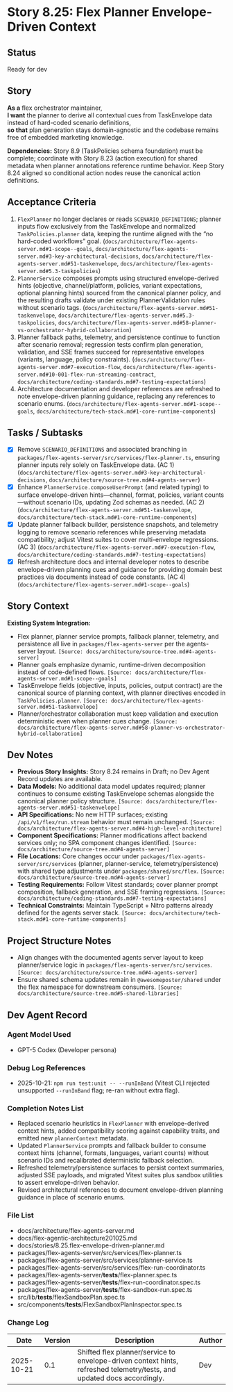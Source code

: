 # Story 8.25: Flex Planner Envelope-Driven Context

## Status
Ready for dev

## Story
**As a** flex orchestrator maintainer,  
**I want** the planner to derive all contextual cues from TaskEnvelope data instead of hard-coded scenario definitions,  
**so that** plan generation stays domain-agnostic and the codebase remains free of embedded marketing knowledge.

**Dependencies:** Story 8.9 (TaskPolicies schema foundation) must be complete; coordinate with Story 8.23 (action execution) for shared metadata when planner annotations reference runtime behavior. Keep Story 8.24 aligned so conditional action nodes reuse the canonical action definitions.

## Acceptance Criteria
1. `FlexPlanner` no longer declares or reads `SCENARIO_DEFINITIONS`; planner inputs flow exclusively from the TaskEnvelope and normalized `TaskPolicies.planner` data, keeping the runtime aligned with the “no hard-coded workflows” goal. (`docs/architecture/flex-agents-server.md#1-scope--goals`, `docs/architecture/flex-agents-server.md#3-key-architectural-decisions`, `docs/architecture/flex-agents-server.md#51-taskenvelope`, `docs/architecture/flex-agents-server.md#5.3-taskpolicies`)
2. `PlannerService` composes prompts using structured envelope-derived hints (objective, channel/platform, policies, variant expectations, optional planning hints) sourced from the canonical planner policy, and the resulting drafts validate under existing PlannerValidation rules without scenario tags. (`docs/architecture/flex-agents-server.md#51-taskenvelope`, `docs/architecture/flex-agents-server.md#5.3-taskpolicies`, `docs/architecture/flex-agents-server.md#58-planner-vs-orchestrator-hybrid-collaboration`)
3. Planner fallback paths, telemetry, and persistence continue to function after scenario removal; regression tests confirm plan generation, validation, and SSE frames succeed for representative envelopes (variants, language, policy constraints). (`docs/architecture/flex-agents-server.md#7-execution-flow`, `docs/architecture/flex-agents-server.md#10-001-flex-run-streaming-contract`, `docs/architecture/coding-standards.md#7-testing-expectations`)
4. Architecture documentation and developer references are refreshed to note envelope-driven planning guidance, replacing any references to scenario enums. (`docs/architecture/flex-agents-server.md#1-scope--goals`, `docs/architecture/tech-stack.md#1-core-runtime-components`)

## Tasks / Subtasks
- [x] Remove `SCENARIO_DEFINITIONS` and associated branching in `packages/flex-agents-server/src/services/flex-planner.ts`, ensuring planner inputs rely solely on TaskEnvelope data. (AC 1) (`docs/architecture/flex-agents-server.md#3-key-architectural-decisions`, `docs/architecture/source-tree.md#4-agents-server`)
- [x] Enhance `PlannerService.composeUserPrompt` (and related typing) to surface envelope-driven hints—channel, format, policies, variant counts—without scenario IDs, updating Zod schemas as needed. (AC 2) (`docs/architecture/flex-agents-server.md#51-taskenvelope`, `docs/architecture/tech-stack.md#1-core-runtime-components`)
- [x] Update planner fallback builder, persistence snapshots, and telemetry logging to remove scenario references while preserving metadata compatibility; adjust Vitest suites to cover multi-envelope regressions. (AC 3) (`docs/architecture/flex-agents-server.md#7-execution-flow`, `docs/architecture/coding-standards.md#7-testing-expectations`)
- [x] Refresh architecture docs and internal developer notes to describe envelope-driven planning cues and guidance for providing domain best practices via documents instead of code constants. (AC 4) (`docs/architecture/flex-agents-server.md#1-scope--goals`)

## Story Context

**Existing System Integration:**
- Flex planner, planner service prompts, fallback planner, telemetry, and persistence all live in `packages/flex-agents-server` per the agents-server layout. `[Source: docs/architecture/source-tree.md#4-agents-server]`
- Planner goals emphasize dynamic, runtime-driven decomposition instead of code-defined flows. `[Source: docs/architecture/flex-agents-server.md#1-scope--goals]`
- TaskEnvelope fields (objective, inputs, policies, output contract) are the canonical source of planning context, with planner directives encoded in `TaskPolicies.planner`. `[Source: docs/architecture/flex-agents-server.md#51-taskenvelope]`
- Planner/orchestrator collaboration must keep validation and execution deterministic even when planner cues change. `[Source: docs/architecture/flex-agents-server.md#58-planner-vs-orchestrator-hybrid-collaboration]`

## Dev Notes
- **Previous Story Insights:** Story 8.24 remains in Draft; no Dev Agent Record updates are available.  
- **Data Models:** No additional data model updates required; planner continues to consume existing TaskEnvelope schemas alongside the canonical planner policy structure. `[Source: docs/architecture/flex-agents-server.md#51-taskenvelope]`
- **API Specifications:** No new HTTP surfaces; existing `/api/v1/flex/run.stream` behavior must remain unchanged. `[Source: docs/architecture/flex-agents-server.md#4-high-level-architecture]`
- **Component Specifications:** Planner modifications affect backend services only; no SPA component changes identified. `[Source: docs/architecture/source-tree.md#4-agents-server]`
- **File Locations:** Core changes occur under `packages/flex-agents-server/src/services` (planner, planner-service, telemetry/persistence) with shared type adjustments under `packages/shared/src/flex`. `[Source: docs/architecture/source-tree.md#4-agents-server]`
- **Testing Requirements:** Follow Vitest standards; cover planner prompt composition, fallback generation, and SSE framing regressions. `[Source: docs/architecture/coding-standards.md#7-testing-expectations]`
- **Technical Constraints:** Maintain TypeScript + Nitro patterns already defined for the agents server stack. `[Source: docs/architecture/tech-stack.md#1-core-runtime-components]`

## Project Structure Notes
- Align changes with the documented agents server layout to keep planner/service logic in `packages/flex-agents-server/src/services`. `[Source: docs/architecture/source-tree.md#4-agents-server]`
- Ensure shared schema updates remain in `@awesomeposter/shared` under the flex namespace for downstream consumers. `[Source: docs/architecture/source-tree.md#5-shared-libraries]`

## Dev Agent Record

### Agent Model Used
- GPT-5 Codex (Developer persona)

### Debug Log References
- 2025-10-21: `npm run test:unit -- --runInBand` (Vitest CLI rejected unsupported `--runInBand` flag; re-ran without extra flag).

### Completion Notes List
- Replaced scenario heuristics in `FlexPlanner` with envelope-derived context hints, added compatibility scoring against capability traits, and emitted new `plannerContext` metadata.
- Updated `PlannerService` prompts and fallback builder to consume context hints (channel, formats, languages, variant counts) without scenario IDs and recalibrated deterministic fallback selection.
- Refreshed telemetry/persistence surfaces to persist context summaries, adjusted SSE payloads, and migrated Vitest suites plus sandbox utilities to assert envelope-driven behavior.
- Revised architectural references to document envelope-driven planning guidance in place of scenario enums.

### File List
- docs/architecture/flex-agents-server.md
- docs/flex-agentic-architecture201025.md
- docs/stories/8.25.flex-envelope-driven-planner.md
- packages/flex-agents-server/src/services/flex-planner.ts
- packages/flex-agents-server/src/services/planner-service.ts
- packages/flex-agents-server/src/services/flex-run-coordinator.ts
- packages/flex-agents-server/__tests__/flex-planner.spec.ts
- packages/flex-agents-server/__tests__/flex-run-coordinator.spec.ts
- packages/flex-agents-server/__tests__/flex-sandbox-run.spec.ts
- src/lib/__tests__/flexSandboxPlan.spec.ts
- src/components/__tests__/FlexSandboxPlanInspector.spec.ts

### Change Log
| Date | Version | Description | Author |
|------|---------|-------------|--------|
| 2025-10-21 | 0.1 | Shifted flex planner/service to envelope-driven context hints, refreshed telemetry/tests, and updated docs accordingly. | Dev |
